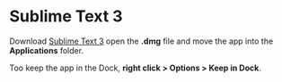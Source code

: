 # Sublime Text 3

Download [Sublime Text 3](http://www.sublimetext.com/3) open the **.dmg** file and move the app into the **Applications** folder.

Too keep the app in the Dock, **right click > Options > Keep in Dock**.